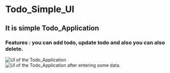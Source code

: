 # Todo_Simple_UI
## It is simple Todo_Application
### Features : you can add todo, update todo and also you can also  delete.


![UI of the Todo_Application](https://user-images.githubusercontent.com/101393314/226121931-840f9667-165a-46ad-90cf-9f0a692e7e72.png)
![UI of the Todo_Application after entering some data.](https://user-images.githubusercontent.com/101393314/226121933-8afe2435-c962-4131-99e3-1d626ec82ef7.png)
